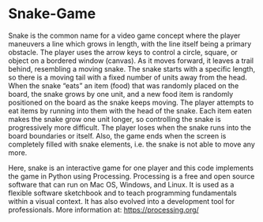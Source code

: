 # Snake-Game
Snake is the common name for a video game concept where the player maneuvers a line which grows in length, with the line itself being a primary obstacle. The player uses the arrow keys to control a circle, square, or object on a bordered window (canvas). As it moves forward, it leaves a trail behind, resembling a moving snake. The snake starts with a specific length, so there is a moving tail with a fixed number of units away from the head. When the snake “eats” an item (food) that was randomly placed on the board, the snake grows by one unit, and a new food item is randomly positioned on the board as the snake keeps moving.
The player attempts to eat items by running into them with the head of the snake. Each item eaten makes the snake grow one unit longer, so controlling the snake is progressively more difficult. The player loses when the snake runs into the board boundaries or itself. Also, the game ends when the screen is completely filled with snake elements, i.e. the snake is not able to move any more.

Here, snake is an interactive game for one player and this code implements the game in Python using Processing. Processing is a free and open source software that can run on Mac OS, Windows, and Linux. It is used as a flexible software sketchbook and to teach programming fundamentals within a visual context. It has also evolved into a development tool for professionals. More information at: https://processing.org/
